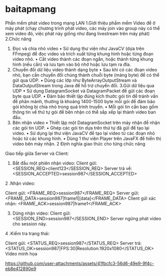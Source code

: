 # baitapmang
Phần mềm phát video trong mạng LAN 1.Giới thiệu phầm mềm Video để ở máy phát (chạy chương trình phát video, các máy join vào group này có thể xem video đó, việc phát này giống như đang livestream trên máy phát) 2.Chức năng

1. Đọc và chia nhỏ video • Sử dụng thư viện như JavaCV (dựa trên FFmpeg) để đọc video và trích xuất từng khung hình hoặc từng đoạn video nhỏ. • Cắt video thành các đoạn ngắn, hoặc thành từng khung hình (nếu cần) và lưu tạm vào bộ nhớ hoặc lưu tạm ra đĩa.
2. Chuyển đổi dữ liệu video thành dạng byte • Sau khi có các đoạn video nhỏ, bạn cần chuyển đổi chúng thành chuỗi byte (mảng byte) để có thể gửi qua UDP. • Dùng các lớp như ByteArrayOutputStream và DataOutputStream trong Java để hỗ trợ chuyển đổi. 3.Gửi dữ liệu qua UDP • Sử dụng DatagramSocket và DatagramPacket để gửi các đoạn byte qua UDP. • Đảm bảo thiết lập đúng kích thước gói tin để tránh vấn đề phân mảnh, thường là khoảng 1400-1500 byte mỗi gói để đảm bảo gói không bị chia nhỏ trong quá trình truyền. • Mỗi gói tin cần bao gồm thông tin về thứ tự gói để bên nhận có thể sắp xếp lại thành video ban đầu.
3. Bên nhận video • Thiết lập một DatagramSocket trên máy nhận để nhận các gói tin UDP. • Ghép các gói tin dựa trên thứ tự đã gửi để tạo lại video. • Sử dụng lại thư viện JavaCV để tạo lại video từ các đoạn nhỏ hoặc từ các khung hình. • Dùng 1 thư viện Player trên JavaFX để hiển thị video bên máy nhận. 2 Định nghĩa giao thức cho từng chức năng

Giao tiếp giữa Server và Client:

1. Bắt đầu một phiên nhận video:
Client gửi: <SESSION_REQ>client123</SESSION_REQ> Server trả về: <SESSION_ACCEPTED>session987</SESSION_ACCEPTED>

2 .Nhận video:

Client gửi: <FRAME_REQ>session987</FRAME_REQ> Server gửi: <FRAME_DATA>session987|frame1|[data]</FRAME_DATA> Client gửi xác nhận: <FRAME_ACK>session987|frame1</FRAME_ACK>

3. Dừng nhận video:
Client gửi: <SESSION_END>session987</SESSION_END> Server ngừng phát video cho session này.

4 .Kiểm tra trạng thái:

Client gửi: <STATUS_REQ>session987</STATUS_REQ> Server trả: <STATUS_OK>session987|FPS:30|Resolution:1920x1080</STATUS_OK> Video minh họa

https://github.com/user-attachments/assets/41fbcfc3-56d6-49e9-9f4c-eb8e412890e9

